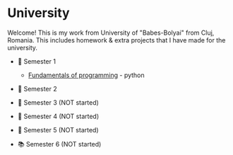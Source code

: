 <!--![banner](https://i.ibb.co/w7GfXqG/banner.jpg) -->
# University
Welcome! This is my work from University of "Babes-Bolyai" from Cluj, Romania. This includes homework & extra projects that I have made for the university. 

* :closed_book: Semester 1
  - [Fundamentals of programming](https://github.com/913AliceHincu/-Fundamentals-of-Programming-/tree/main) - python 
* :green_book: Semester 2
  
* :orange_book: Semester 3 (NOT started)
  
* :blue_book: Semester 4 (NOT started)
  
* :notebook: Semester 5 (NOT started)
  
* :books: Semester 6 (NOT started)
  
